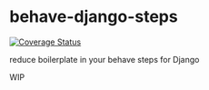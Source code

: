 behave-django-steps
===
[![Coverage Status](https://coveralls.io/repos/github/BillSchumacher/behave-django-steps/badge.svg?branch=main)](https://coveralls.io/github/BillSchumacher/behave-django-steps?branch=main)

reduce boilerplate in your behave steps for Django

WIP
